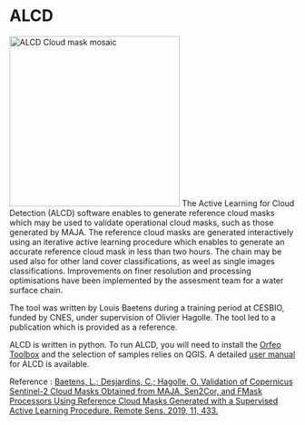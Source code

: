 # ALCD

<img  title="ALCD Cloud mask mosaic" src="http://www.cesbio.ups-tlse.fr/multitemp/wp-content/uploads/2019/02/mosaique.jpg" width="300"  /> 
The Active Learning for Cloud Detection (ALCD) software enables to generate reference cloud masks which may be used to validate operational cloud masks, such as those generated by MAJA. The reference cloud masks are generated interactively using an iterative active learning procedure which enables to generate an accurate reference cloud mask in less than two hours. 
The chain may be used also for other land cover classifications, as weel as single images classifications. Improvements on finer resolution and processing optimisations have been implemented by the assesment team for a water surface chain.

The tool was written by Louis Baetens during a training period at CESBIO, funded by CNES, under supervision of Olivier Hagolle. The tool led to a publication which is provided as a reference.

ALCD is written in python. To run ALCD, you will need to install the [Orfeo Toolbox](https://www.orfeo-toolbox.org/) and the selection of samples relies on QGIS. A detailed [user manual](https://github.com/CNES/ALCD/blob/master/ALCD_user_manual.pdf) for ALCD is available. 

Reference :
[Baetens, L.; Desjardins, C.; Hagolle, O. Validation of Copernicus Sentinel-2 Cloud Masks Obtained from MAJA, Sen2Cor, and FMask Processors Using Reference Cloud Masks Generated with a Supervised Active Learning Procedure. Remote Sens. 2019, 11, 433.](https://www.mdpi.com/2072-4292/11/4/433)
